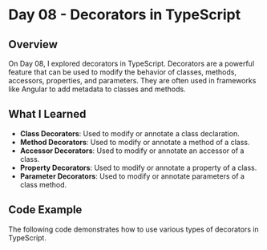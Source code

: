 # Day 08 - Decorators in TypeScript

## Overview
On Day 08, I explored decorators in TypeScript. Decorators are a powerful feature that can be used to modify the behavior of classes, methods, accessors, properties, and parameters. They are often used in frameworks like Angular to add metadata to classes and methods.

## What I Learned
- **Class Decorators**: Used to modify or annotate a class declaration.
- **Method Decorators**: Used to modify or annotate a method of a class.
- **Accessor Decorators**: Used to modify or annotate an accessor of a class.
- **Property Decorators**: Used to modify or annotate a property of a class.
- **Parameter Decorators**: Used to modify or annotate parameters of a class method.

## Code Example
The following code demonstrates how to use various types of decorators in TypeScript.
